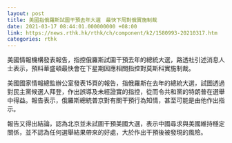 ```yaml
---
layout: post
title: 美國指俄羅斯試圖干預去年大選　最快下周對俄實施制裁
date: 2021-03-17 08:44:01.000000000 +08:00
link: https://news.rthk.hk/rthk/ch/component/k2/1580993-20210317.htm
categories: rthk
---
```


美國情報機構發表報告，指控俄羅斯試圖干預去年的總統大選，路透社引述消息人士表示，預料華盛頓最快會在下星期因應相關指控對莫斯科實施制裁。

美國國家情報總監辦公室發表15頁的報告，指俄羅斯在去年的總統大選，試圖透過對民主黨候選人拜登，作出誤導及未經證實的指控，從而令共和黨的特朗普在選舉中得益。報告表示，俄羅斯總統普京對有關干預行為知情，甚至可能是由他作出指示。

報告又得出結論，認為北京並未試圖干預美國大選，表示中國尋求與美國維持穩定關係，並不認為任何選舉結果帶來的好處，大於作出干預後被發現的風險。
